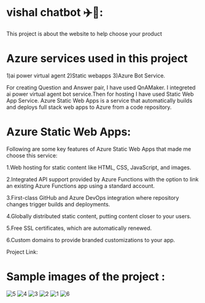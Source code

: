 # vishal chatbot ✈️🧳:

This project is about the website to help choose your product


# Azure services used in this project

1)ai power virtual agent 2)Static webapps 3)Azure Bot Service.

For creating Question and Answer pair, I have used QnAMaker. I integreted ai power virtual agent bot service.Then for hosting I have used Static Web App Service. Azure Static Web Apps is a service that automatically builds and deploys full stack web apps to Azure from a code repository.

# Azure Static Web Apps: 

Following are some key features of Azure Static Web Apps that made me choose this service:

1.Web hosting for static content like HTML, CSS, JavaScript, and images.

2.Integrated API support provided by Azure Functions with the option to link an existing Azure Functions app using a standard account.

3.First-class GitHub and Azure DevOps integration where repository changes trigger builds and deployments.

4.Globally distributed static content, putting content closer to your users.

5.Free SSL certificates, which are automatically renewed.

6.Custom domains to provide branded customizations to your app.

Project Link:

# Sample images of the project :
![5](https://user-images.githubusercontent.com/88612479/182298965-0f4c7b79-8a07-4b17-a1a7-2fba7e6c13a3.jpg)
![4](https://user-images.githubusercontent.com/88612479/182298969-9339312e-f352-4fb2-9ccd-111b920f55df.jpg)
![3](https://user-images.githubusercontent.com/88612479/182298973-b14ab472-19d0-4caf-881c-f052c74df630.jpg)
![2](https://user-images.githubusercontent.com/88612479/182298977-d3288ad1-d30a-4a33-9dea-4f0bb29a8da3.jpg)
![1](https://user-images.githubusercontent.com/88612479/182298981-e10ceab6-974f-411a-b1c6-be08dcc8c40c.jpg)
![6](https://user-images.githubusercontent.com/88612479/182298993-3edfe121-858a-4e22-81de-8fdb2ea735ca.jpg)


